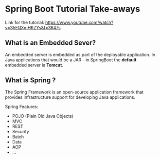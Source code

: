 # Spring Boot Tutorial Take-aways

Link for the tutorial: https://www.youtube.com/watch?v=35EQXmHKZYs&t=3647s 

## What is an Embedded Sever? 
  An embedded server is embedded as part of the deployable application. In Java applications that would be a JAR - in SpringBoot the **default** embedded server is **Tomcat**.

## What is Spring ? 
 The Spring Framework is an open-source application framework that provides infrastructure support for developing Java applications.
 
 Spring Features:
  - POJO (Plain Old Java Objects)
  - MVC
  - REST
  - Security
  - Batch
  - Data
  - AOP
  - ...
 
